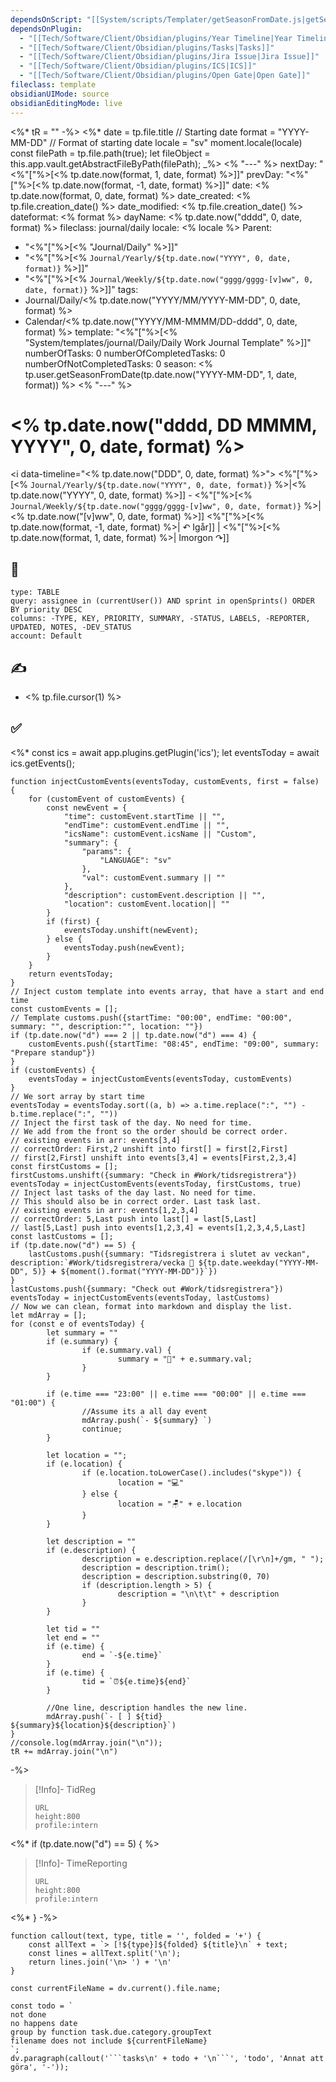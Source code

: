 ```yaml
---
dependsOnScript: "[[System/scripts/Templater/getSeasonFromDate.js|getSeasonFromDate.js]]"
dependsOnPlugin:
  - "[[Tech/Software/Client/Obsidian/plugins/Year Timeline|Year Timeline]]"
  - "[[Tech/Software/Client/Obsidian/plugins/Tasks|Tasks]]"
  - "[[Tech/Software/Client/Obsidian/plugins/Jira Issue|Jira Issue]]"
  - "[[Tech/Software/Client/Obsidian/plugins/ICS|ICS]]"
  - "[[Tech/Software/Client/Obsidian/plugins/Open Gate|Open Gate]]"
fileclass: template
obsidianUIMode: source
obsidianEditingMode: live
---
```

<%* tR = "" -%>
<%*
	date = tp.file.title // Starting date
	format = "YYYY-MM-DD" // Format of starting date
	locale = "sv"
	moment.locale(locale)
	const filePath = tp.file.path(true);
	let fileObject = this.app.vault.getAbstractFileByPath(filePath);
_%>
<% "---" %>
nextDay: "<%"["%>[<% tp.date.now(format, 1, date, format) %>]]"
prevDay: "<%"["%>[<% tp.date.now(format, -1, date, format) %>]]"
date: <% tp.date.now(format, 0, date, format) %>
date_created: <% tp.file.creation_date() %>
date_modified: <% tp.file.creation_date() %>
dateformat: <% format %>
dayName: <% tp.date.now("dddd", 0, date, format) %>
fileclass: journal/daily
locale: <% locale %>
Parent:
- "<%"["%>[<% "Journal/Daily" %>]]"
- "<%"["%>[<% `Journal/Yearly/${tp.date.now("YYYY", 0, date, format)}` %>]]"
- "<%"["%>[<% `Journal/Weekly/${tp.date.now("gggg/gggg-[v]ww", 0, date, format)}` %>]]"
tags:
- Journal/Daily/<% tp.date.now("YYYY/MM/YYYY-MM-DD", 0, date, format) %>
- Calendar/<% tp.date.now("YYYY/MM-MMMM/DD-dddd", 0, date, format) %>
template: "<%"["%>[<% "System/templates/journal/Daily/Daily Work Journal Template" %>]]"
numberOfTasks: 0
numberOfCompletedTasks: 0
numberOfNotCompletedTasks: 0
season: <% tp.user.getSeasonFromDate(tp.date.now("YYYY-MM-DD", 1, date, format)) %>
<% "---" %>
# <% tp.date.now("dddd, DD MMMM, YYYY", 0, date, format) %>

<i data-timeline="<% tp.date.now("DDD", 0, date, format) %>"></i>
<%"["%>[<% `Journal/Yearly/${tp.date.now("YYYY", 0, date, format)}` %>|<% tp.date.now("YYYY", 0, date, format) %>]] - <%"["%>[<% `Journal/Weekly/${tp.date.now("gggg/gggg-[v]ww", 0, date, format)}` %>|<% tp.date.now("[v]ww", 0, date, format) %>]]
<%"["%>[<% tp.date.now(format, -1, date, format) %>| ↶ Igår]] | <%"["%>[<% tp.date.now(format, 1, date, format) %>| Imorgon ↷]]

## 🎯

```jira-search
type: TABLE
query: assignee in (currentUser()) AND sprint in openSprints() ORDER BY priority DESC
columns: -TYPE, KEY, PRIORITY, SUMMARY, -STATUS, LABELS, -REPORTER, UPDATED, NOTES, -DEV_STATUS
account: Default
```

## ✍️

- <% tp.file.cursor(1) %>

## ✅
<%*
	const ics = await app.plugins.getPlugin('ics');
	let eventsToday = await ics.getEvents();
	 
	function injectCustomEvents(eventsToday, customEvents, first = false) {
	    for (customEvent of customEvents) {
	        const newEvent = {
	            "time": customEvent.startTime || "",
	            "endTime": customEvent.endTime || "",
	            "icsName": customEvent.icsName || "Custom",
	            "summary": {
	                "params": {
	                    "LANGUAGE": "sv"
	                },
	                "val": customEvent.summary || ""
	            },
	            "description": customEvent.description || "",
	            "location": customEvent.location|| ""
	        }
	        if (first) {
	            eventsToday.unshift(newEvent);
	        } else {
	            eventsToday.push(newEvent);
	        }
	    }
	    return eventsToday;
	}
	// Inject custom template into events array, that have a start and end time
	const customEvents = [];
	// Template customs.push({startTime: "00:00", endTime: "00:00", summary: "", description:"", location: ""})
	if (tp.date.now("d") === 2 || tp.date.now("d") === 4) {
	    customEvents.push({startTime: "08:45", endTime: "09:00", summary: "Prepare standup"})
	}
	if (customEvents) {
	    eventsToday = injectCustomEvents(eventsToday, customEvents)
	}
	// We sort array by start time
	eventsToday = eventsToday.sort((a, b) => a.time.replace(":", "") - b.time.replace(":", ""))
	// Inject the first task of the day. No need for time.
	// We add from the front so the order should be correct order.
	// existing events in arr: events[3,4]
	// correctOrder: First,2 unshift into first[] = first[2,First]
	// first[2,First] unshift into events[3,4] = events[First,2,3,4]
	const firstCustoms = [];
	firstCustoms.unshift({summary: "Check in #Work/tidsregistrera"})
	eventsToday = injectCustomEvents(eventsToday, firstCustoms, true)
	// Inject last tasks of the day last. No need for time.
	// This should also be in correct order. Last task last.
	// existing events in arr: events[1,2,3,4]
	// correctOrder: 5,Last push into last[] = last[5,Last]
	// last[5,Last] push into events[1,2,3,4] = events[1,2,3,4,5,Last]
	const lastCustoms = [];
	if (tp.date.now("d") == 5) {
	    lastCustoms.push({summary: "Tidsregistrera i slutet av veckan", description:`#Work/tidsregistrera/vecka 📅 ${tp.date.weekday("YYYY-MM-DD", 5)} ➕ ${moment().format("YYYY-MM-DD")}`})
	}
	lastCustoms.push({summary: "Check out #Work/tidsregistrera"})
	eventsToday = injectCustomEvents(eventsToday, lastCustoms)    
	// Now we can clean, format into markdown and display the list.
	let mdArray = [];
	for (const e of eventsToday) {
			let summary = ""
			if (e.summary) {
					if (e.summary.val) {
							summary = "💬" + e.summary.val;
					}
			}
			
			if (e.time === "23:00" || e.time === "00:00" || e.time === "01:00") {
					//Assume its a all day event
					mdArray.push(`- ${summary} `)
					continue;
			}
			
			let location = "";
			if (e.location) {
					if (e.location.toLowerCase().includes("skype")) {
							location = "💻"
					} else {
							location = "🪑" + e.location
					}
			}
			
			let description = ""
			if (e.description) {
					description = e.description.replace(/[\r\n]+/gm, " ");
					description = description.trim();
					description = description.substring(0, 70)
					if (description.length > 5) {
							description = "\n\t\t" + description
					}
			}
			
			let tid = ""
			let end = ""
			if (e.time) {
					end = `-${e.time}`
			}
			if (e.time) {
					tid = `⏰${e.time}${end}`    
			}
			
			//One line, description handles the new line.
			mdArray.push(`- [ ] ${tid} ${summary}${location}${description}`)
	}
	//console.log(mdArray.join("\n"));
	tR += mdArray.join("\n")
-%>

>[!Info]- TidReg
>```gate  
>URL
>height:800
>profile:intern
>```
<%* if (tp.date.now("d") == 5) { %>
>[!Info]- TimeReporting
>```gate  
>URL
>height:800
>profile:intern
>```
<%* } -%> 
```dataviewjs
function callout(text, type, title = '', folded = '+') {
    const allText = `> [!${type}]${folded} ${title}\n` + text;
    const lines = allText.split('\n');
    return lines.join('\n> ') + '\n'
}

const currentFileName = dv.current().file.name;

const todo = `
not done
no happens date
group by function task.due.category.groupText
filename does not include ${currentFileName}
`;
dv.paragraph(callout('```tasks\n' + todo + '\n```', 'todo', 'Annat att göra', '-'));
```
